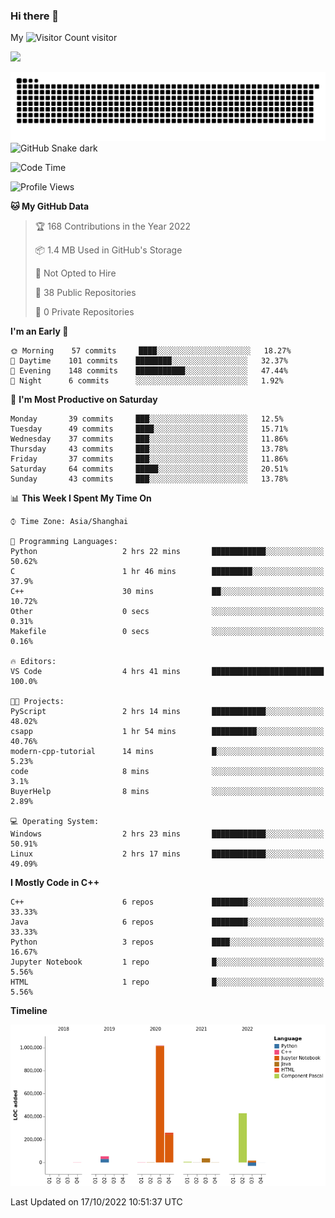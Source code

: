 ### Hi there 👋

My ![Visitor Count](https://profile-counter.glitch.me/bugcat9/count.svg) visitor
<!--
**bugcat9/bugcat9** is a ✨ _special_ ✨ repository because its `README.md` (this file) appears on your GitHub profile.

Here are some ideas to get you started:

- 🔭 I’m currently working on ...
- 🌱 I’m currently learning ...
- 👯 I’m looking to collaborate on ...
- 🤔 I’m looking for help with ...
- 💬 Ask me about ...
- 📫 How to reach me: ...
- 😄 Pronouns: ...
- ⚡ Fun fact: ...
-->
![](https://github-readme-stats.vercel.app/api?username=bugcat9)

![GitHub Snake Light](https://raw.githubusercontent.com/bugcat9/bugcat9/output/github-contribution-grid-snake.svg#gh-light-mode-only)
![GitHub Snake dark](github-snake-dark.svg#gh-dark-mode-only)


<!--START_SECTION:waka-->
![Code Time](http://img.shields.io/badge/Code%20Time-681%20hrs%2053%20mins-blue)

![Profile Views](http://img.shields.io/badge/Profile%20Views-0-blue)

**🐱 My GitHub Data** 

> 🏆 168 Contributions in the Year 2022
 > 
> 📦 1.4 MB Used in GitHub's Storage 
 > 
> 🚫 Not Opted to Hire
 > 
> 📜 38 Public Repositories 
 > 
> 🔑 0 Private Repositories  
 > 
**I'm an Early 🐤** 

```text
🌞 Morning    57 commits     ████░░░░░░░░░░░░░░░░░░░░░   18.27% 
🌆 Daytime    101 commits    ████████░░░░░░░░░░░░░░░░░   32.37% 
🌃 Evening    148 commits    ███████████░░░░░░░░░░░░░░   47.44% 
🌙 Night      6 commits      ░░░░░░░░░░░░░░░░░░░░░░░░░   1.92%

```
📅 **I'm Most Productive on Saturday** 

```text
Monday       39 commits     ███░░░░░░░░░░░░░░░░░░░░░░   12.5% 
Tuesday      49 commits     ████░░░░░░░░░░░░░░░░░░░░░   15.71% 
Wednesday    37 commits     ███░░░░░░░░░░░░░░░░░░░░░░   11.86% 
Thursday     43 commits     ███░░░░░░░░░░░░░░░░░░░░░░   13.78% 
Friday       37 commits     ███░░░░░░░░░░░░░░░░░░░░░░   11.86% 
Saturday     64 commits     █████░░░░░░░░░░░░░░░░░░░░   20.51% 
Sunday       43 commits     ███░░░░░░░░░░░░░░░░░░░░░░   13.78%

```


📊 **This Week I Spent My Time On** 

```text
⌚︎ Time Zone: Asia/Shanghai

💬 Programming Languages: 
Python                   2 hrs 22 mins       ████████████░░░░░░░░░░░░░   50.62% 
C                        1 hr 46 mins        █████████░░░░░░░░░░░░░░░░   37.9% 
C++                      30 mins             ██░░░░░░░░░░░░░░░░░░░░░░░   10.72% 
Other                    0 secs              ░░░░░░░░░░░░░░░░░░░░░░░░░   0.31% 
Makefile                 0 secs              ░░░░░░░░░░░░░░░░░░░░░░░░░   0.16%

🔥 Editors: 
VS Code                  4 hrs 41 mins       █████████████████████████   100.0%

🐱‍💻 Projects: 
PyScript                 2 hrs 14 mins       ████████████░░░░░░░░░░░░░   48.02% 
csapp                    1 hr 54 mins        ██████████░░░░░░░░░░░░░░░   40.76% 
modern-cpp-tutorial      14 mins             █░░░░░░░░░░░░░░░░░░░░░░░░   5.23% 
code                     8 mins              ░░░░░░░░░░░░░░░░░░░░░░░░░   3.1% 
BuyerHelp                8 mins              ░░░░░░░░░░░░░░░░░░░░░░░░░   2.89%

💻 Operating System: 
Windows                  2 hrs 23 mins       ████████████░░░░░░░░░░░░░   50.91% 
Linux                    2 hrs 17 mins       ████████████░░░░░░░░░░░░░   49.09%

```

**I Mostly Code in C++** 

```text
C++                      6 repos             ████████░░░░░░░░░░░░░░░░░   33.33% 
Java                     6 repos             ████████░░░░░░░░░░░░░░░░░   33.33% 
Python                   3 repos             ████░░░░░░░░░░░░░░░░░░░░░   16.67% 
Jupyter Notebook         1 repo              █░░░░░░░░░░░░░░░░░░░░░░░░   5.56% 
HTML                     1 repo              █░░░░░░░░░░░░░░░░░░░░░░░░   5.56%

```


**Timeline**

![Chart not found](https://raw.githubusercontent.com/bugcat9/bugcat9/main/charts/bar_graph.png) 


 Last Updated on 17/10/2022 10:51:37 UTC
<!--END_SECTION:waka-->
